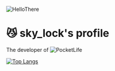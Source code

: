 ![HelloThere](https://media1.tenor.com/images/e884f717b42f78f0792d914117cd010d/tenor.gif?itemid=9442662)

# 😼 sky_lock's profile

The developer of ![PocketLife](https://monocraft.net/servers/xK1rqXiWsARGtsWBGMzP/vote "PocketLife")

[![Top Langs](https://github-readme-stats.vercel.app/api/top-langs/?username=skylinelock)](https://github.com/anuraghazra/github-readme-stats)
